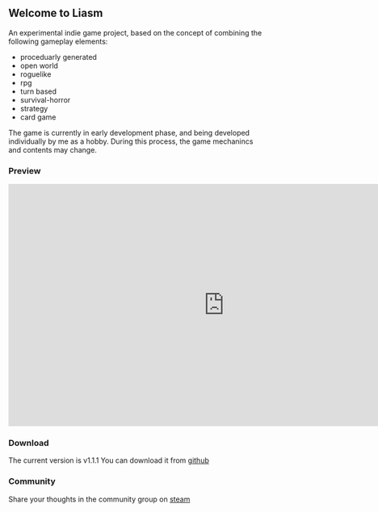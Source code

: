 ## Welcome to Liasm
An experimental indie game project, based on the concept of combining the following gameplay elements:

- proceduarly generated 
- open world
- roguelike
- rpg
- turn based
- survival-horror
- strategy
- card game

The game is currently in early development phase, and being developed individually by me as a hobby. During this process, the game mechanincs and contents may change.


### Preview
<div style="text-align: center"><iframe width="854" height="480" src="https://www.youtube.com/embed/dCgWyRek6E0" frameborder="0" allowfullscreen></iframe></div>


### Download
The current version is v1.1.1
You can download it from [github](https://github.com/k4d4m/Liasm/releases)


### Community
Share your thoughts in the community group on [steam](http://steamcommunity.com/groups/Liasm)

